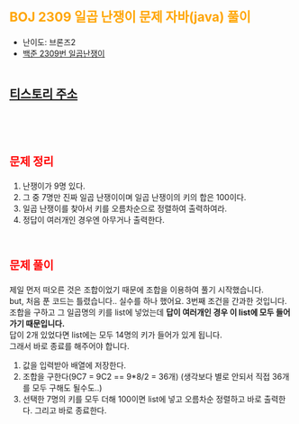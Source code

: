 # <span style="color:orange; font-size:17pt; font-weight:bold">BOJ 2309 일곱 난쟁이 문제 자바(java)  풀이</span>
- 난이도: 브론즈2
- [백준 2309번 일곱난쟁이](https://www.acmicpc.net/problem/2309)
<br><br>

## [티스토리 주소](https://hoho325.tistory.com/)
<br><br>

# <span style="color: red; font-size:15pt">문제 정리</span>
1. 난쟁이가 9명 있다.
2. 그 중 7명만 진짜 일곱 난쟁이이며 일곱 난쟁이의 키의 합은 100이다.
3. 일곱 난쟁이를 찾아서 키를 오름차순으로 정렬하여 출력하여라.
4. 정답이 여러개인 경우엔 아무거나 출력한다.
<br><br>

# <span style="color: red; font-size:15pt">문제 풀이</span>
제일 먼저 떠오른 것은 조합이었기 때문에 조합을 이용하여 풀기 시작했습니다.  
but, 처음 푼 코드는 틀렸습니다.. 실수를 하나 했어요. 3번째 조건을 간과한 것입니다.  
조합을 구하고 그 일곱명의 키를 list에 넣었는데 **답이 여러개인 경우 이 list에 모두 들어가기 때문입니다.**  
답이 2개 있었다면 list에는 모두 14명의 키가 들어가 있게 됩니다.  
그래서 바로 종료를 해주어야 합니다.  
1. 값을 입력받아 배열에 저장한다.
2. 조합을 구한다(9C7 = 9C2 == 9*8/2 = 36개) (생각보다 별로 안되서 직접 36개를 모두 구해도 될수도..)
3. 선택한 7명의 키를 모두 더해 100이면 list에 넣고 오름차순 정렬하고 바로 출력한다. 그리고 바로 종료한다.
<br><Br>